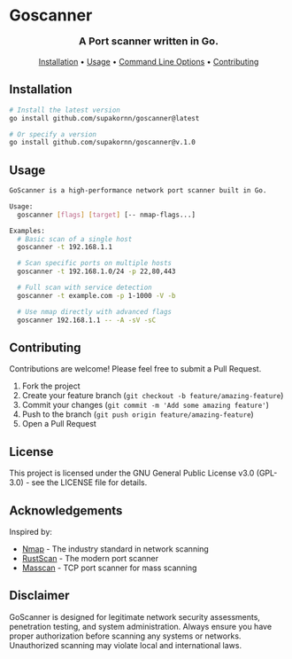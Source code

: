 # Goscanner

<p align="center" style="font-size: 18px; font-weight: bold;">A Port scanner written in Go.</p>

<p align="center">
  <a href="#installation">Installation</a> •
  <a href="#usage">Usage</a> •
  <a href="#command-line-options">Command Line Options</a> •
  <a href="#contributing">Contributing</a>
</p>

## Installation

```bash
# Install the latest version
go install github.com/supakornn/goscanner@latest

# Or specify a version
go install github.com/supakornn/goscanner@v.1.0
```

## Usage

```bash
GoScanner is a high-performance network port scanner built in Go.

Usage:
  goscanner [flags] [target] [-- nmap-flags...]

Examples:
  # Basic scan of a single host
  goscanner -t 192.168.1.1

  # Scan specific ports on multiple hosts
  goscanner -t 192.168.1.0/24 -p 22,80,443

  # Full scan with service detection
  goscanner -t example.com -p 1-1000 -V -b

  # Use nmap directly with advanced flags
  goscanner 192.168.1.1 -- -A -sV -sC
```

## Contributing

Contributions are welcome! Please feel free to submit a Pull Request.

1. Fork the project
2. Create your feature branch (`git checkout -b feature/amazing-feature`)
3. Commit your changes (`git commit -m 'Add some amazing feature'`)
4. Push to the branch (`git push origin feature/amazing-feature`)
5. Open a Pull Request

## License

This project is licensed under the GNU General Public License v3.0 (GPL-3.0) - see the LICENSE file for details.

## Acknowledgements

Inspired by:

-   [Nmap](https://nmap.org/) - The industry standard in network scanning
-   [RustScan](https://github.com/RustScan/RustScan) - The modern port scanner
-   [Masscan](https://github.com/robertdavidgraham/masscan) - TCP port scanner for mass scanning

## Disclaimer

GoScanner is designed for legitimate network security assessments, penetration testing, and system administration. Always ensure you have proper authorization before scanning any systems or networks. Unauthorized scanning may violate local and international laws.
